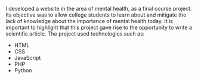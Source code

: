 I developed a website in the area of mental health, as a final course project. Its objective was to allow college students to learn about and mitigate the lack of knowledge about the importance of mental health today. It is important to highlight that this project gave rise to the opportunity to write a scientific article. The project used technologies such as:
 - HTML
 - CSS
 - JavaScript
 - PHP
 - Python
